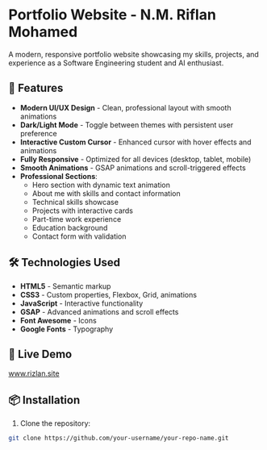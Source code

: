 # Portfolio Website - N.M. Riflan Mohamed

A modern, responsive portfolio website showcasing my skills, projects, and experience as a Software Engineering student and AI enthusiast.

## 🌟 Features

- **Modern UI/UX Design** - Clean, professional layout with smooth animations
- **Dark/Light Mode** - Toggle between themes with persistent user preference
- **Interactive Custom Cursor** - Enhanced cursor with hover effects and animations
- **Fully Responsive** - Optimized for all devices (desktop, tablet, mobile)
- **Smooth Animations** - GSAP animations and scroll-triggered effects
- **Professional Sections**:
  - Hero section with dynamic text animation
  - About me with skills and contact information
  - Technical skills showcase
  - Projects with interactive cards
  - Part-time work experience
  - Education background
  - Contact form with validation

## 🛠️ Technologies Used

- **HTML5** - Semantic markup
- **CSS3** - Custom properties, Flexbox, Grid, animations
- **JavaScript** - Interactive functionality
- **GSAP** - Advanced animations and scroll effects
- **Font Awesome** - Icons
- **Google Fonts** - Typography

## 🚀 Live Demo

www.rizlan.site

## 📦 Installation

1. Clone the repository:
```bash
git clone https://github.com/your-username/your-repo-name.git
